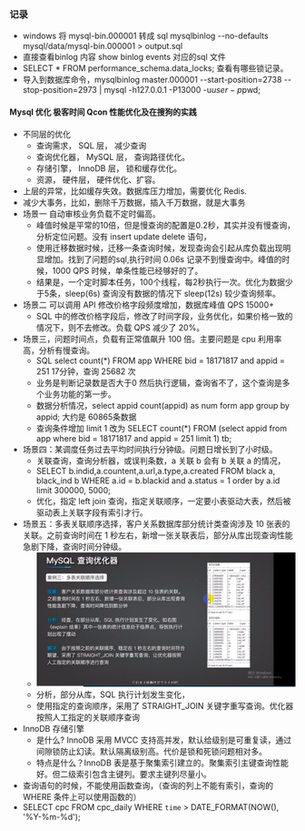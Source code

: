 ### 记录
- windows 将 mysql-bin.000001 转成 sql  mysqlbinlog --no-defaults mysql/data/mysql-bin.000001 > output.sql
- 直接查看binlog 内容 show binlog events 对应的sql 文件
- SELECT * FROM performance_schema.data_locks; 查看有哪些锁记录。
- 导入到数据库命令，mysqlbinlog master.000001  --start-position=2738 --stop-position=2973 | mysql -h127.0.0.1 -P13000 -u$user -p$pwd; 

#### Mysql 优化 极客时间 Qcon 性能优化及在搜狗的实践
- 不同层的优化
  - 查询需求， SQL 层， 减少查询
  - 查询优化器， MySQL 层， 查询路径优化。
  - 存储引擎， InnoDB 层， 锁和缓存优化。
  - 资源， 硬件层， 硬件优化、扩容。
- 上层的异常，比如缓存失效。数据库压力增加，需要优化 Redis.  
- 减少大事务，比如，删除千万数据，插入千万数据，就是大事务
- 场景一 自动审核业务负载不定时偏高。
  - 峰值时候是平常的10倍，但是慢查询的配置是0.2秒，其实并没有慢查询，分析定位问题。没有 insert update delete 语句，
  - 使用迁移数据时候，迁移一条查询时候，发现查询会引起从库负载出现明显增加。找到了问题的sql,执行时间 0.06s 记录不到慢查询中。峰值的时候，1000 QPS 时候，单条性能已经够好的了。
  - 结果是，一个定时脚本任务，100个线程，每2秒执行一次。优化为数据少于5条，sleep(6s) 查询没有数据的情况下 sleep(12s) 较少查询频率。
- 场景二 可以调用 API 修改价格字段频度增加，数据库峰值 QPS 15000+
  - SQL 中的修改价格字段后，修改了时间字段，业务优化，如果价格一致的情况下，则不去修改。负载 QPS 减少了 20%。
- 场景三，问题时间点，负载有正常值飙升 100 倍。主要问题是 cpu 利用率高，分析有慢查询。
  - SQL select count(*) FROM app WHERE bid = 18171817 and appid = 251 17分钟，查询 25682 次
  - 业务是判断记录数是否大于0 然后执行逻辑，查询省不了，这个查询是多个业务功能的第一步。
  - 数据分析情况，select appid count(appid) as num form app group by appid; 大约是 60865条数据
  - 查询条件增加 limit 1 改为 SELECT count(*) FROM (select appid from app where bid = 18171817 and appid = 251 limit 1) tb; 
- 场景四：某调度任务过去平均时间执行分钟级。问题日增长到了小时级。
  - 关联查询，查询分析器，或误判条数，a 关联 b 会有 b 关联 a 的情况，
  - SELECT b.indid,a.countent,a.url,a.type,a.created FROM black a, black_ind b WHERE a.id = b.blackid and a.status = 1 order by a.id limit 300000, 5000;
  - 优化，指定 left join 查询，指定关联顺序，一定要小表驱动大表，然后被驱动表上关联字段有索引才行。
- 场景五：多表关联顺序选择，客户关系数据库部分统计类查询涉及 10 张表的关联。之前查询时间在 1 秒左右，新增一张关联表后，部分从库出现查询性能急剧下降，查询时间分钟级。
  - ![avatar](../image/slow-select.png)
  - 分析，部分从库，SQL 执行计划发生变化，
  - 使用指定的查询顺序，采用了 STRAIGHT_JOIN 关键字重写查询。优化器按照人工指定的关联顺序查询
- InnoDB 存储引擎
  - 是什么? InnoDB 采用 MVCC 支持高并发，默认给级别是可重复读，通过间隙锁防止幻读。默认隔离级别高。代价是锁和死锁问题相对多。
  - 特点是什么？InnoDB 表是基于聚集索引建立的。聚集索引主键查询性能好。但二级索引包含主键列。要求主键列尽量小。
- 查询语句的时候，不能使用函数查询，（查询的列上不能有索引，查询的 WHERE 条件上可以使用函数的）
- SELECT cpc FROM cpc_daily WHERE `time` > DATE_FORMAT(NOW(), '%Y-%m-%d');